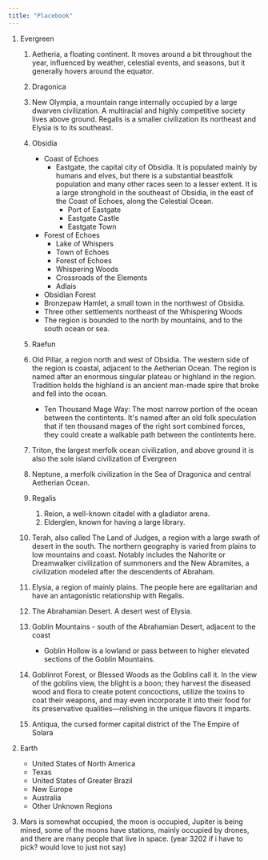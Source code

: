```yaml
---
title: "Placebook"
---
```


<!-- Regional Lore Threads

   - Dwarven Stronghold from Salt Mines
   - Hex Grid RPG Battle Map
   - Wendigo in snowy forest
   - Iron Flame Book Summary
-->

1. Evergreen

   1. Aetheria, a floating continent. It moves around a bit throughout the year, influenced by weather, celestial events, and seasons, but it generally hovers around the equator.
   2. Dragonica
   3. New Olympia, a mountain range internally occupied by a large dwarven civilization. A multiracial and highly competitive society lives above ground. Regalis is a smaller civilization its northeast and Elysia is to its southeast.
   4. Obsidia
      - Coast of Echoes
        - Eastgate, the capital city of Obsidia. It is populated mainly by humans and elves, but there is a substantial beastfolk population and many other races seen to a lesser extent. It is a large stronghold in the southeast of Obsidia, in the east of the Coast of Echoes, along the Celestial Ocean.
          - Port of Eastgate
          - Eastgate Castle
          - Eastgate Town
      - Forest of Echoes
        - Lake of Whispers
        - Town of Echoes
        - Forest of Echoes
        - Whispering Woods
        - Crossroads of the Elements
        - Adlais
      - Obsidian Forest
      - Bronzepaw Hamlet, a small town in the northwest of Obsidia.
      - Three other settlements northeast of the Whispering Woods
      - The region is bounded to the north by mountains, and to the south ocean or sea.
   5. Raefun
   6. Old Pillar, a region north and west of Obsidia. The western side of the region is coastal, adjacent to the Aetherian Ocean. The region is named after an enormous singular plateau or highland in the region. Tradition holds the highland is an ancient man-made spire that broke and fell into the ocean.
      - Ten Thousand Mage Way: The most narrow portion of the ocean between the contintents. It's named after an old folk speculation that if ten thousand mages of the right sort combined forces, they could create a walkable path between the contintents here.
   7. Triton, the largest merfolk ocean civilization, and above ground it is also the sole island civilization of Evergreen
   8. Neptune, a merfolk civilization in the Sea of Dragonica and central Aetherian Ocean.
   9. Regalis
      1. Reion, a well-known citadel with a gladiator arena.
      2. Elderglen, known for having a large library.
   10. Terah, also called The Land of Judges, a region with a large swath of desert in the south. The northern geography is varied from plains to low mountains and coast. Notably includes the Nahorite or Dreamwalker civilization of summoners and the New Abramites, a civilization modeled after the descendents of Abraham.
   11. Elysia, a region of mainly plains. The people here are egalitarian and have an antagonistic relationship with Regalis.
   12. The Abrahamian Desert. A desert west of Elysia.
   13. Goblin Mountains - south of the Abrahamian Desert, adjacent to the coast

       - Goblin Hollow is a lowland or pass between to higher elevated sections of the Goblin Mountains.

   14. Goblinrot Forest, or Blessed Woods as the Goblins call it. In the view of the goblins view, the blight is a boon; they harvest the diseased wood and flora to create potent concoctions, utilize the toxins to coat their weapons, and may even incorporate it into their food for its preservative qualities—relishing in the unique flavors it imparts.
   15. Antiqua, the cursed former capital district of the The Empire of Solara

2. Earth

   - United States of North America
   - Texas
   - United States of Greater Brazil
   - New Europe
   - Australia
   - Other Unknown Regions

3. Mars is somewhat occupied, the moon is occupied, Jupiter is being mined, some of the moons have stations, mainly occupied by drones, and there are many people that live in space. (year 3202 if i have to pick? would love to just not say)
